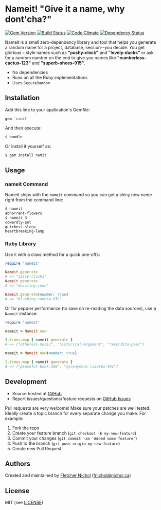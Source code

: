 # <a name="title"></a> Nameit! "Give it a name, why dont'cha?"

[![Gem Version](https://badge.fury.io/rb/nameit.png)](http://badge.fury.io/rb/nameit)
[![Build Status](https://secure.travis-ci.org/fnichol/nameit.png)](http://travis-ci.org/fnichol/nameit)
[![Code Climate](https://codeclimate.com/github/fnichol/nameit.png)](https://codeclimate.com/github/fnichol/nameit)
[![Dependency Status](https://gemnasium.com/fnichol/nameit.png)](https://gemnasium.com/fnichol/nameit)

Nameit is a small zero-dependency library and tool that helps you generate a random name for a project, database, session--you decide. You get glorious **<adjective>-<noun>** style names such as **"pushy-clock"** and **"lovely-ducks"** or ask for a random number on the end to give you names like **"numberless-cactus-123"** and **"superb-shoes-915"**.

* No dependencies
* Runs on all the Ruby implementations
* Uses `SecureRandom`

## <a name="installation"></a> Installation

Add this line to your application's Gemfile:

```ruby
gem 'namit'
```

And then execute:

```sh
$ bundle
```

Or install it yourself as:

```sh
$ gem install namit
```

## <a name="usage"></a> Usage

### <a name="usage-bin"></a> nameit Command

Nameit ships with the `nameit` command so you can get a shiny new name right from the command line:

```sh
$ nameit
abhorrent-flowers
$ nameit 3
cowardly-pot
quickest-sleep
heartbreaking-lamp
```

### <a name="usage-ruby"></a> Ruby Library

Use it with a class method for a quick one-offs:

```ruby
require 'nameit'

Nameit.generate
# => "sassy-clocks"
Nameit.generate
# => "dazzling-comb"

Nameit.generate(number: true)
# => "blushing-camera-632"
```

Or for peppier performance (to save on re-reading the data sources), use a `Nameit` instance:

```ruby
require 'nameit'

nameit = Nameit.new

3.times.map { nameit.generate }
# => ["ethereal-music", "historical-argument", "recondite-pear"]

nameit = Nameit.new(number: true)

2.times.map { nameit.generate }
# => ["peaceful-book-260", "synonymous-lizards-501"]
```

## <a name="development"></a> Development

* Source hosted at [GitHub][repo]
* Report issues/questions/feature requests on [GitHub Issues][issues]

Pull requests are very welcome! Make sure your patches are well tested.
Ideally create a topic branch for every separate change you make. For
example:

1. Fork the repo
2. Create your feature branch (`git checkout -b my-new-feature`)
3. Commit your changes (`git commit -am 'Added some feature'`)
4. Push to the branch (`git push origin my-new-feature`)
5. Create new Pull Request

## <a name="authors"></a> Authors

Created and maintained by [Fletcher Nichol][fnichol] (<fnichol@nichol.ca>)

## <a name="license"></a> License

MIT (see [LICENSE][license])

[license]:      https://github.com/fnichol/nameit/blob/master/LICENSE.txt
[fnichol]:      https://github.com/fnichol
[repo]:         https://github.com/fnichol/nameit
[issues]:       https://github.com/fnichol/nameit/issues
[contributors]: https://github.com/fnichol/nameit/contributors
